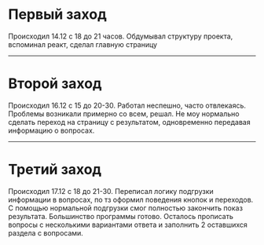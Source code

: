 <h1>Первый заход</h1>
Происходил 14.12 с 18 до 21 часов. Обдумывал структуру проекта, вспоминал реакт, сделал главную страницу
<hr>
<h1>Второй заход</h1>
Происходил 16.12 с 15 до 20-30. Работал неспешно, часто отвлекаясь. Проблемы возникали примерно со всем, решал. Не моу нормально сделать переход на страницу с результатом, одновременно передавая информацию о вопросах.
<hr>
<h1>Третий заход</h1>
Происходил 17.12 с 18 до 21-30. Переписал логику подгрузки информации в вопросах, по тз оформил поведения кнопок и переходов. С помощью нормальной подгрузки смог полностью закончить показ результата. Большинство программы готово. Осталось прописать вопросы с несколькими вариантами ответа и заполнить 2 оставшихся раздела с вопросами.
